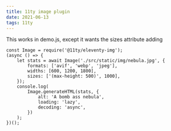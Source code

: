```yaml
---
title: 11ty image plugin
date: 2021-06-13
tags: 11ty
---
```


This works in demo.js, except it wants the sizes attribute adding

```
const Image = require('@11ty/eleventy-img');
(async () => {
	let stats = await Image('./src/static/img/nebula.jpg', {
		formats: ['avif', 'webp', 'jpeg'],
		widths: [600, 1200, 1800],
		sizes: ['(max-height: 500)', 1000],
	});
	console.log(
		Image.generateHTML(stats, {
			alt: 'A bomb ass nebula',
			loading: 'lazy',
			decoding: 'async',
		})
	);
})();
```
